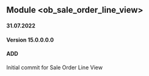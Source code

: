 ## Module <ob_sale_order_line_view>

#### 31.07.2022
#### Version 15.0.0.0.0
#### ADD
Initial commit for Sale Order Line View





